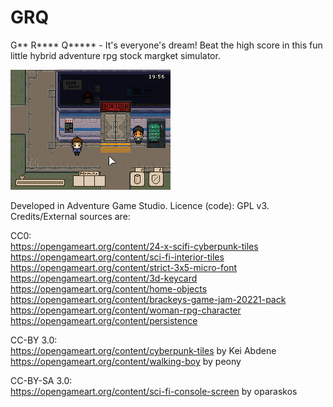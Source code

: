 # GRQ
G** R**** Q***** - It's everyone's dream! Beat the high score in this fun little hybrid adventure rpg stock margket simulator.

![Screenshot](https://github.com/coscholz1984/GRQ/blob/main/Screenshot1.png?raw=true)

Developed in Adventure Game Studio. Licence (code): GPL v3. Credits/External sources are: 

CC0:\
https://opengameart.org/content/24-x-scifi-cyberpunk-tiles \
https://opengameart.org/content/sci-fi-interior-tiles \
https://opengameart.org/content/strict-3x5-micro-font \
https://opengameart.org/content/3d-keycard \
https://opengameart.org/content/home-objects \
https://opengameart.org/content/brackeys-game-jam-20221-pack \
https://opengameart.org/content/woman-rpg-character \
https://opengameart.org/content/persistence

CC-BY 3.0:\
https://opengameart.org/content/cyberpunk-tiles by Kei Abdene \
https://opengameart.org/content/walking-boy by peony

CC-BY-SA 3.0:\
https://opengameart.org/content/sci-fi-console-screen by oparaskos
